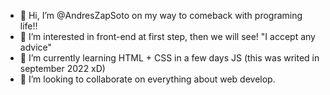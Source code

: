 - 👋 Hi, I’m @AndresZapSoto on my way to comeback with programing life!!
- 👀 I’m interested in front-end at first step, then we will see! "I accept any advice"
- 🌱 I’m currently learning HTML + CSS in a few days JS (this was writed in september 2022 xD)
- 💞️ I’m looking to collaborate on everything about web develop.

<!---
AndresZapSoto/AndresZapSoto is a ✨ special ✨ repository because its `README.md` (this file) appears on your GitHub profile.
You can click the Preview link to take a look at your changes.
--->
